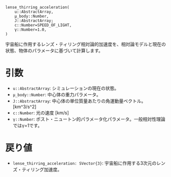 ```
lense_thirring_acceleration(
    u::AbstractArray,
    μ_body::Number,
    J::AbstractArray;
    c::Number=SPEED_OF_LIGHT,
    γ::Number=1.0,
)
```

宇宙船に作用するレンズ・ティリング相対論的加速度を、相対論モデルと現在の状態、物体のパラメータに基づいて計算します。

# 引数

  * `u::AbstractArray`: シミュレーションの現在の状態。
  * `μ_body::Number`: 中心体の重力パラメータ。
  * `J::AbstractArray`: 中心体の単位質量あたりの角運動量ベクトル。 [km^3/s^2]
  * `c::Number`: 光の速度 [km/s]
  * `γ::Number`: ポスト・ニュートン的パラメータ化パラメータ。一般相対性理論ではγ=1です。

# 戻り値

  * `lense_thirring_acceleration: SVector{3}`: 宇宙船に作用する3次元のレンズ・ティリング加速度。
